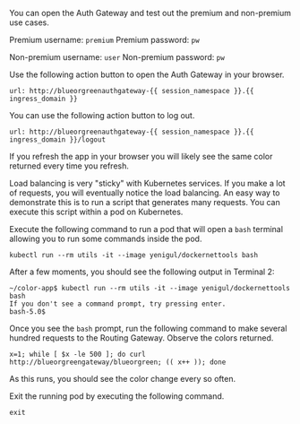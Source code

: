 You can open the Auth Gateway and test out the premium and non-premium use cases.

Premium username: `premium`
Premium password: `pw`

Non-premium username: `user`
Non-premium password: `pw`

Use the following action button to open the Auth Gateway in your browser.

```dashboard:open-url
url: http://blueorgreenauthgateway-{{ session_namespace }}.{{ ingress_domain }}
```

You can use the following action button to log out.

```dashboard:open-url
url: http://blueorgreenauthgateway-{{ session_namespace }}.{{ ingress_domain }}/logout
```

If you refresh the app in your browser you will likely see the same color returned every time you refresh.

Load balancing is very "sticky" with Kubernetes services.
If you make a lot of requests, you will eventually notice the load balancing.
An easy way to demonstrate this is to run a script that generates many requests.
You can execute this script within a pod on Kubernetes.

Execute the following command to run a pod that will open a `bash` terminal allowing you to run some commands inside the pod.

```execute-2
kubectl run --rm utils -it --image yenigul/dockernettools bash
```

After a few moments, you should see the following output in Terminal 2:
```
~/color-app$ kubectl run --rm utils -it --image yenigul/dockernettools bash
If you don't see a command prompt, try pressing enter.
bash-5.0$ 
```

Once you see the `bash` prompt, run the following command to make several hundred requests to the Routing Gateway.
Observe the colors returned.

 ```execute-2
 x=1; while [ $x -le 500 ]; do curl http://blueorgreengateway/blueorgreen; (( x++ )); done
 ```
As this runs, you should see the color change every so often.

Exit the running pod by executing the following command.
 ```execute-2
 exit
 ```
